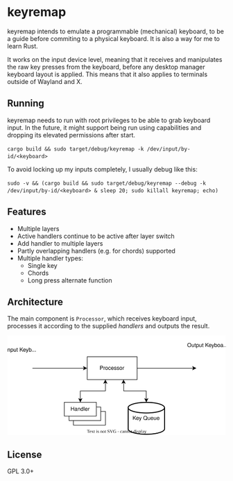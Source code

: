 # keyremap

keyremap intends to emulate a programmable (mechanical) keyboard, to be a guide before commiting to a physical keyboard. It is also a way for me to learn Rust.

It works on the input device level, meaning that it receives and manipulates the raw key presses from the keyboard, before any desktop manager keyboard layout is applied. This means that it also applies to terminals outside of Wayland and X.

## Running

keyremap needs to run with root privileges to be able to grab keyboard input. In the future, it might support being run using capabilities and dropping its elevated permissions after start.

`cargo build && sudo target/debug/keyremap -k /dev/input/by-id/<keyboard>` 

To avoid locking up my inputs completely, I usually debug like this:

`sudo -v && (cargo build && sudo target/debug/keyremap --debug -k /dev/input/by-id/<keyboard> & sleep 20; sudo killall keyremap; echo)`

## Features

- Multiple layers
- Active handlers continue to be active after layer switch
- Add handler to multiple layers
- Partly overlapping handlers (e.g. for chords) supported
- Multiple handler types:
  - Single key
  - Chords
  - Long press alternate function

## Architecture

The main component is `Processor`, which receives keyboard input, processes it according to the supplied *handlers* and outputs the result.

![](processor_flow.drawio.svg)

## License

GPL 3.0+